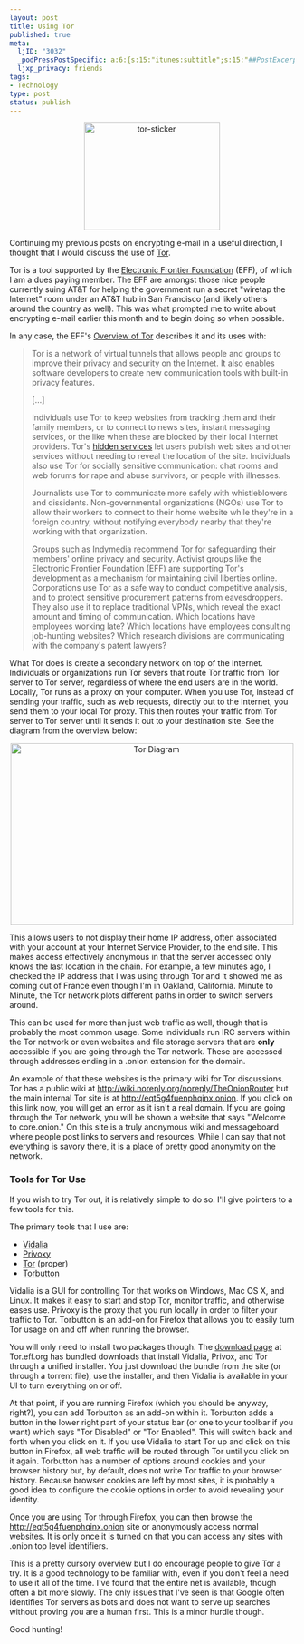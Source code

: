 ```yaml
--- 
layout: post
title: Using Tor
published: true
meta: 
  ljID: "3032"
  _podPressPostSpecific: a:6:{s:15:"itunes:subtitle";s:15:"##PostExcerpt##";s:14:"itunes:summary";s:15:"##PostExcerpt##";s:15:"itunes:keywords";s:17:"##WordPressCats##";s:13:"itunes:author";s:10:"##Global##";s:15:"itunes:explicit";s:7:"Default";s:12:"itunes:block";s:7:"Default";}
  ljxp_privacy: friends
tags: 
- Technology
type: post
status: publish
---
```


<p align="center"><a href="http://www.flickr.com/photos/albill/1264145281/" title="Photo Sharing"><img src="http://farm2.static.flickr.com/1260/1264145281_6e7cbcbf66_m.jpg" alt="tor-sticker" border="0" height="189" width="240" /></a></p>
Continuing my previous posts on encrypting e-mail in a useful direction, I thought that I would discuss the use of <a href="http://tor.eff.org/">Tor</a>.

Tor is a tool supported by the <a href="http://www.eff.org">Electronic Frontier Foundation</a> (EFF), of which I am a dues paying member. The EFF are amongst those nice people currently suing AT&amp;T for helping the government run a secret "wiretap the Internet" room under an AT&amp;T hub in San Francisco (and likely others around the country as well). This was what prompted me to write about encrypting e-mail earlier this month and to begin doing so when possible.

In any case, the EFF's <a href="http://tor.eff.org/overview.html.en">Overview of Tor</a> describes it and its uses with:
<blockquote> Tor is a network of virtual tunnels that allows people and groups to improve their privacy and security on the Internet. It also enables software developers to create new communication tools with built-in privacy features.

[...]

Individuals use Tor to keep websites from tracking them and their family members, or to connect to news sites, instant messaging services, or the like when these are blocked by their local Internet providers. Tor's <a href="http://tor.eff.org/docs/tor-hidden-service.html.en">hidden services</a> let users publish web sites and other services without needing to reveal the location of the site. Individuals also use Tor for socially sensitive communication: chat rooms and web forums for rape and abuse survivors, or people with illnesses.

Journalists use Tor to communicate more safely with whistleblowers and dissidents. Non-governmental organizations (NGOs) use Tor to allow their workers to connect to their home website while they're in a foreign country, without notifying everybody nearby that they're working with that organization.

Groups such as Indymedia recommend Tor for safeguarding their members' online privacy and security. Activist groups like the Electronic Frontier Foundation (EFF) are supporting Tor's development as a mechanism for maintaining civil liberties online. Corporations use Tor as a safe way to conduct competitive analysis, and to protect sensitive procurement patterns from eavesdroppers. They also use it to replace traditional VPNs, which reveal the exact amount and timing of communication. Which locations have employees working late? Which locations have employees consulting job-hunting websites? Which research divisions are communicating with the company's patent lawyers?</blockquote>
What Tor does is create a secondary network on top of the Internet. Individuals or organizations run Tor severs that route Tor traffic from Tor server to Tor server, regardless of where the end users are in the world. Locally, Tor runs as a proxy on your computer. When you use Tor, instead of sending your traffic, such as web requests, directly out to the Internet, you send them to your local Tor proxy. This then routes your traffic from Tor server to Tor server until it sends it out to your destination site. See the diagram from the overview below:
<p align="center"><a href="http://www.flickr.com/photos/albill/1263976173/" title="Photo Sharing"><img src="http://farm2.static.flickr.com/1255/1263976173_87d65a90c1.jpg" alt="Tor Diagram" height="320" width="500" /></a></p>
This allows users to not display their home IP address, often associated with your account at your Internet Service Provider, to the end site. This makes access effectively anonymous in that the server accessed only knows the last location in the chain. For example, a few minutes ago, I checked the IP address that I was using through Tor and it showed me as coming out of France even though I'm in Oakland, California. Minute to Minute, the Tor network plots different paths in order to switch servers around.

This can be used for more than just web traffic as well, though that is probably the most common usage. Some individuals run IRC servers within the Tor network or even websites and file storage servers that are <strong>only</strong> accessible if you are going through the Tor network. These are accessed through addresses ending in a .onion extension for the domain.

An example of that these websites is the primary wiki for Tor discussions. Tor has a public wiki at <a href="http://wiki.noreply.org/noreply/TheOnionRouter">http://wiki.noreply.org/noreply/TheOnionRouter</a> but the main internal Tor site is at <a href="http://eqt5g4fuenphqinx.onion/">http://eqt5g4fuenphqinx.onion</a>. If you click on this link now, you will get an error as it isn't a real domain. If you are going through the Tor network, you will be shown a website that says "Welcome to core.onion." On this site is a truly anonymous wiki and messageboard where people post links to servers and resources. While I can say that not everything is savory there, it is a place of pretty good anonymity on the network.
<h3>Tools for Tor Use</h3>
If you wish to try Tor out, it is relatively simple to do so. I'll give pointers to a few tools for this.

The primary tools that I use are:
<ul>
	<li><a href="http://www.vidalia-project.net">Vidalia</a></li>
	<li><a href="http://www.privoxy.org/">Privoxy</a></li>
	<li><a href="https://tor.eff.org/download.html.en">Tor</a> (proper)</li>
	<li><a href="http://torbutton.torproject.org/dev/">Torbutton</a></li>
</ul>
Vidalia is a GUI for controlling Tor that works on Windows, Mac OS X, and Linux. It makes it easy to start and stop Tor, monitor traffic, and otherwise eases use. Privoxy is the proxy that you run locally in order to filter your traffic to Tor.  Torbutton is an add-on for Firefox that allows you to easily turn Tor usage on and off when running the browser.

You will only need to install two packages though. The <a href="https://tor.eff.org/download.html.en">download page</a> at Tor.eff.org has bundled downloads that install Vidalia, Privox, and Tor through a unified installer. You just download the bundle from the site (or through a torrent file), use the installer, and then Vidalia is available in your UI to turn everything on or off.

At that point, if you are running Firefox (which you should be anyway, right?), you can add Torbutton as an add-on within it. Torbutton adds a button in the lower right part of your status bar (or one to your toolbar if you want) which says "Tor Disabled" or "Tor Enabled". This will switch back and forth when you click on it. If you use Vidalia to start Tor up and click on this button in Firefox, all web traffic will be routed through Tor until you click on it again.  Torbutton has a number of options around cookies and your browser history but, by default, does not write Tor traffic to your browser history. Because browser cookies are left by most sites, it is probably a good idea to configure the cookie options in order to avoid revealing your identity.

Once you are using Tor through Firefox, you can then browse the <a href="http://eqt5g4fuenphqinx.onion/">http://eqt5g4fuenphqinx.onion</a> site or anonymously access normal websites. It is only once it is turned on that you can access any sites with .onion top level identifiers.

This is a pretty cursory overview but I do encourage people to give Tor a try. It is a good technology to be familiar with, even if you don't feel a need to use it all of the time. I've found that the entire net is available, though often a bit more slowly. The only issues that I've seen is that Google often identifies Tor servers as bots and does not want to serve up searches without proving you are a human first. This is a minor hurdle though.

Good hunting!
